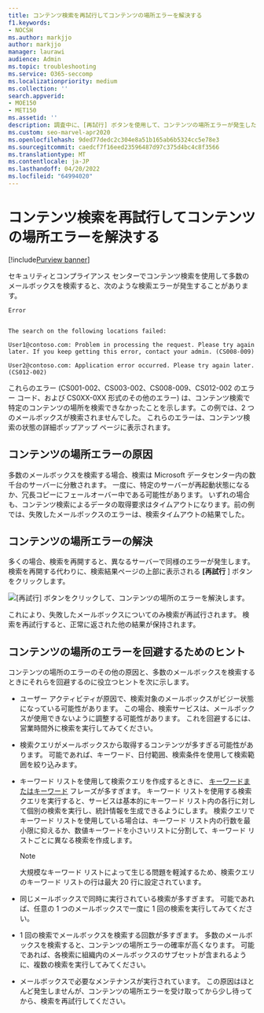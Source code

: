 ```yaml
---
title: コンテンツ検索を再試行してコンテンツの場所エラーを解決する
f1.keywords:
- NOCSH
ms.author: markjjo
author: markjjo
manager: laurawi
audience: Admin
ms.topic: troubleshooting
ms.service: O365-seccomp
ms.localizationpriority: medium
ms.collection: ''
search.appverid:
- MOE150
- MET150
ms.assetid: ''
description: 調査中に、[再試行] ボタンを使用して、コンテンツの場所エラーが発生したコンテンツ検索を解決できます。
ms.custom: seo-marvel-apr2020
ms.openlocfilehash: 9ded77dedc2c304e8a51b165ab6b5324cc5e78e3
ms.sourcegitcommit: caedcf7f16eed23596487d97c375d4bc4c8f3566
ms.translationtype: MT
ms.contentlocale: ja-JP
ms.lasthandoff: 04/20/2022
ms.locfileid: "64994020"
---
```

# <a name="retry-a-content-search-to-resolve-a-content-location-error"></a>コンテンツ検索を再試行してコンテンツの場所エラーを解決する

[!include[Purview banner](../includes/purview-rebrand-banner.md)]

セキュリティとコンプライアンス センターでコンテンツ検索を使用して多数のメールボックスを検索すると、次のような検索エラーが発生することがあります。

```text
Error


The search on the following locations failed:

User1@contoso.com: Problem in processing the request. Please try again later. If you keep getting this error, contact your admin. (CS008-009)

User2@contoso.com: Application error occurred. Please try again later. (CS012-002)
```

これらのエラー (CS001-002、CS003-002、CS008-009、CS012-002 のエラー コード、および CS0XX-0XX 形式のその他のエラー) は、コンテンツ検索で特定のコンテンツの場所を検索できなかったことを示します。この例では、2 つのメールボックスが検索されませんでした。 これらのエラーは、コンテンツ検索の状態の詳細ポップアップ ページに表示されます。

## <a name="cause-of-content-location-errors"></a>コンテンツの場所エラーの原因

多数のメールボックスを検索する場合、検索は Microsoft データセンター内の数千台のサーバーに分散されます。 一度に、特定のサーバーが再起動状態になるか、冗長コピーにフェールオーバー中である可能性があります。 いずれの場合も、コンテンツ検索によるデータの取得要求はタイムアウトになります。前の例では、失敗したメールボックスのエラーは、検索タイムアウトの結果でした。

## <a name="resolving-content-location-errors"></a>コンテンツの場所エラーの解決

多くの場合、検索を再開すると、異なるサーバーで同様のエラーが発生します。 検索を再開する代わりに、検索結果ページの上部に表示される **[再試行** ] ボタンをクリックします。

![[再試行] ボタンをクリックして、コンテンツの場所のエラーを解決します。](../media/retrycontentsearch3.png)

これにより、失敗したメールボックスについてのみ検索が再試行されます。 検索を再試行すると、正常に返された他の結果が保持されます。

## <a name="tips-to-avoid-content-location-errors"></a>コンテンツの場所のエラーを回避するためのヒント

コンテンツの場所のエラーのその他の原因と、多数のメールボックスを検索するときにそれらを回避するのに役立つヒントを次に示します。

- ユーザー アクティビティが原因で、検索対象のメールボックスがビジー状態になっている可能性があります。 この場合、検索サービスは、メールボックスが使用できないように調整する可能性があります。 これを回避するには、営業時間外に検索を実行してみてください。

- 検索クエリがメールボックスから取得するコンテンツが多すぎる可能性があります。 可能であれば、キーワード、日付範囲、検索条件を使用して検索範囲を絞り込みます。

- キーワード リストを使用して検索クエリを作成するときに、 [キーワードまたはキーワード](view-keyword-statistics-for-content-search.md#get-keyword-statistics-for-searches) フレーズが多すぎます。 キーワード リストを使用する検索クエリを実行すると、サービスは基本的にキーワード リスト内の各行に対して個別の検索を実行し、統計情報を生成できるようにします。 検索クエリでキーワード リストを使用している場合は、キーワード リスト内の行数を最小限に抑えるか、数値キーワードを小さいリストに分割して、キーワード リストごとに異なる検索を作成します。

  > [!NOTE]
  > 大規模なキーワード リストによって生じる問題を軽減するため、検索クエリのキーワード リストの行は最大 20 行に設定されています。

- 同じメールボックスで同時に実行されている検索が多すぎます。 可能であれば、任意の 1 つのメールボックスで一度に 1 回の検索を実行してみてください。

- 1 回の検索でメールボックスを検索する回数が多すぎます。 多数のメールボックスを検索すると、コンテンツの場所エラーの確率が高くなります。 可能であれば、各検索に組織内のメールボックスのサブセットが含まれるように、複数の検索を実行してみてください。

- メールボックスで必要なメンテナンスが実行されています。 この原因はほとんど発生しませんが、コンテンツの場所エラーを受け取ってから少し待ってから、検索を再試行してください。
